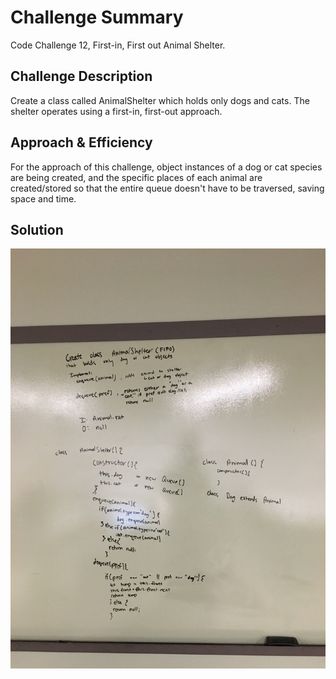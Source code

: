 # Challenge Summary
Code Challenge 12, First-in, First out Animal Shelter.

## Challenge Description
Create a class called AnimalShelter which holds only dogs and cats. The shelter operates using a first-in, first-out approach.

## Approach & Efficiency
For the approach of this challenge, object instances of a dog or cat species are being created, and the specific places of each animal are created/stored so that the entire queue doesn't have to be traversed, saving space and time. 

## Solution
![Code Challenge 12 Image](./assets/fifo-animal-shelter-uml.jpg)